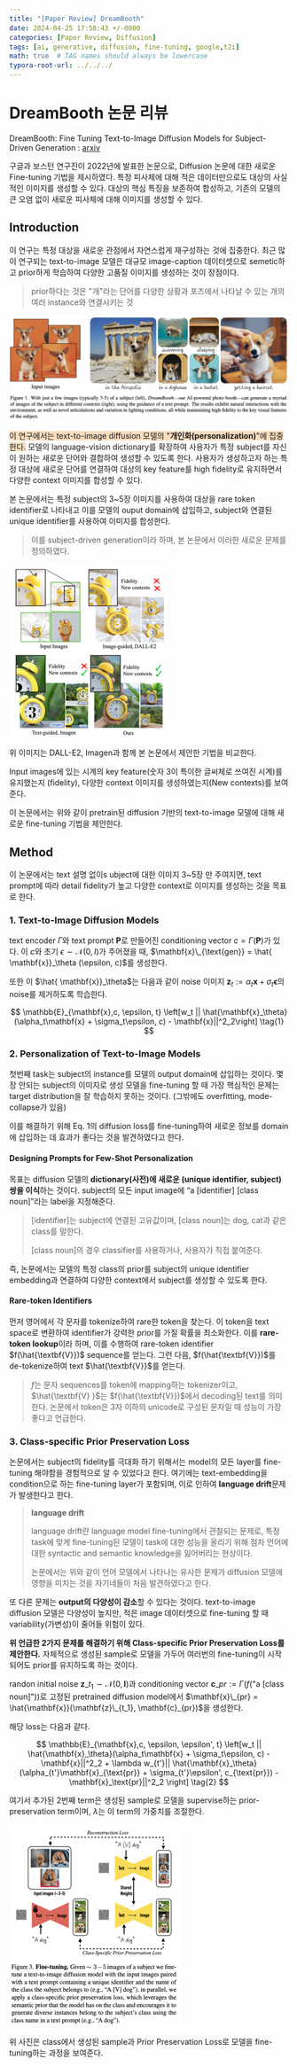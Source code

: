```yaml
---
title: "[Paper Review] DreamBooth"
date: 2024-04-25 17:58:43 +/-0000
categories: [Paper Review, Diffusion]
tags: [ai, generative, diffusion, fine-tuning, google,t2i]   
math: true  # TAG names should always be lowercase
typora-root-url: ../../../
---
```




# **DreamBooth 논문 리뷰**

DreamBooth: Fine Tuning Text-to-Image Diffusion Models for Subject-Driven Generation : [arxiv](https://arxiv.org/abs/2208.12242) 



구글과 보스턴 연구진이 2022년에 발표한 논문으로, Diffusion 논문에 대한 새로운 Fine-tuning 기법을 제시하였다. 특정 피사체에 대해 적은 데이터만으로도 대상의 사실적인 이미지를 생성할 수 있다. 대상의 핵심 특징을 보존하여 합성하고, 기존의 모델의 큰 오염 없이 새로운 피사체에 대해 이미지를 생성할 수 있다.



## **Introduction**

이 연구는 특정 대상을 새로운 관점에서 자연스럽게 재구성하는 것에 집중한다. 최근 많이 연구되는 text-to-image 모델은 대규모 image-caption 데이터셋으로 semetic하고 prior하게 학습하여 다양한 고품질 이미지를 생성하는 것이 장점이다. 

> prior하다는 것은 "개"라는 단어를 다양한 상황과 포즈에서 나타날 수 있는 개의 여러 instance와 연결시키는 것



![figure1](/assets/img/DreamBooth/figure1.png)

<span style=' background-color: #F7DDBE'>이 연구에서는 text-to-image diffusion 모델의 "<b>개인화(personalization)</b>"에 집중한다.</span>  모델의 language-vision dictionary를 확장하여 사용자가 특정 subject를 자신이 원하는 새로운 단어와 결합하여 생성할 수 있도록 한다. 사용자가 생성하고자 하는 특정 대상에 새로운 단어를 연결하여 대상의 key feature를 high fidelity로 유지하면서 다양한 context 이미지를 합성할 수 있다. 

본 논문에서는 특정 subject의 3~5장 이미지를 사용하여 대상을 rare token identifier로 나타내고 이를 모델의 ouput domain에 삽입하고, subject와 연결된 unique identifier를 사용하여 이미지를 합성한다.

> 이를 subject-driven generation이라 하며, 본 논문에서 이러한 새로운 문제를 정의하였다.

<img src="assets/img/DreamBooth/figure2.png" alt="figure2" style="zoom:50%;" />

위 이미지는 DALL-E2, Imagen과 함께 본 논문에서 제안한 기법을 비교한다.

 Input images에 있는 시계의 key feature(숫자 3이 특이한 글씨체로 쓰여진 시계)를 유지했는지 (fidelity), 다양한 context 이미지를 생성하였는지(New contexts)를 보여준다.



이 논문에서는 위와 같이 pretrain된 diffusion 기반의 text-to-image 모델에 대해 새로운 fine-tuning 기법을 제안한다.



## **Method**

이 논문에서는 text 설명 없이s ubject에 대한 이미지 3~5장 만 주여지면, text prompt에 따라 detail fidelity가 높고 다양한 context로 이미지를 생성하는 것을 목표로 한다.



### **1. Text-to-Image Diffusion Models**

text encoder $\Gamma$와 text prompt $\textbf{P}$로 만들어진 conditioning vector $c = \Gamma (\textbf{P})$가 있다. 이 $c$와 초기 $\epsilon \sim \mathcal{N}(0, \textit{I})$가 주어졌을 때,  $\mathbf{x}\_{\text{gen}} = \hat{ \mathbf{x}}_\theta (\epsilon, c)$를 생성한다. 

또한 이 $\hat{ \mathbf{x}}_\theta$는 다음과 같이 noise 이미지 $\mathbf{z}_t := \alpha_t\mathbf{x} + \sigma_t\mathbf{\epsilon}$의 noise를 제거하도록 학습한다.


$$
\mathbb{E}_{\mathbf{x},c, \epsilon, t} \left[w_t || \hat{\mathbf{x}_\theta}(\alpha_t\mathbf{x} + \sigma_t\epsilon, c) - \mathbf{x}||^2_2\right] \tag{1}
$$




### **2. Personalization of Text-to-Image Models**

첫번째 task는 subject의 instance를 모델의 output domain에 삽입하는 것이다. 몇장 안되는 subject의 이미지로 생성 모델을 fine-tuning 할 때 가장 핵심적인 문제는 target distribution을 잘 학습하지 못하는 것이다. (그밖에도 overfitting, mode-collapse가 있음)

이를 해결하기 위해 Eq. 1의 diffusion loss를 fine-tuning하여 새로운 정보를 domain에 삽입하는 데 효과가 좋다는 것을 발견하였다고 한다.



#### **Designing Prompts for Few-Shot Personalization**

목표는 diffusion 모델의 **dictionary(사전)에 새로운  (unique identifier, subject) 쌍을 이식**하는 것이다. subject의 모든 input image에 “a [identifier] [class noun]”라는 label을 지정해준다. 

> [identifier]는 subject에 연결된 고유값이며, [class noun]는 dog, cat과 같은 class를 말한다.
>
> [class noun]의 경우 classifier를 사용하거나, 사용자가 직접 붙여준다.

즉, 논문에서는 모델의 특정 class의 prior를 subject의 unique identifier embedding과 연결하여 다양한 context에서 subject를 생성할 수 있도록 한다.



#### **Rare-token Identifiers**

먼저 영어에서 각 문자를 tokenize하여 rare한 token을 찾는다. 이 token을 text space로 변환하여 identifier가 강력한 prior를 가질 확률을 최소화한다. 이를 **rare-token lookup**이라 하며, 이를 수행하여 rare-token identifier $f(\hat{\textbf{V}})$ sequence를 얻는다. 그런 다음, $f(\hat{\textbf{V}})$를 de-tokenize하여 text $\hat{\textbf{V}}$를 얻는다. 

> $f$는 문자 sequences를 token에 mapping하는 tokenizer이고, $\hat{\textbf{V} }$는 $f(\hat{\textbf{V}})$에서 decoding된 text를 의미한다. 논문에서 token은 3자 이하의 unicode로 구성된 문자일 때 성능이 가장 좋다고 언급한다.



### **3. Class-specific Prior Preservation Loss**

논문에서는 subject의 fidelity를 극대화 하기 위해서는 model의 모든 layer를 fine-tuning 해야함을 경험적으로 알 수 있었다고 한다. 여기에는 text-embedding을 condition으로 하는 fine-tuning layer가 포함되며, 이로 인하여 **language drift**문제가 발생한다고 한다.

> **language drift**
>
> language drift란 language model fine-tuning에서 관찰되는 문제로, 특정 task에 맞게 fine-tuning된 모델이 task에 대한 성능을 올리기 위해 점차 언어에 대한 syntactic and semantic knowledge을 잃어버리는 현상이다.
>
>
> 논문에서는 위와 같이 언어 모델에서 나타나는 유사한 문제가 diffusion 모델에 영향을 미치는 것을 자기네들이 처음 발견하였다고 한다.

또 다른 문제는 **output의 다양성이 감소**할 수 있다는 것이다. text-to-image diffusion 모델은 다양성이 높지만, 적은 image 데이터셋으로 fine-tuning 할 때 variability(가변성)이 줄어들 위험이 있다.



**위 언급한 2가지 문제를 해결하기 위해 Class-specific Prior Preservation Loss를 제안한다.** 자체적으로 생성된 sample로 모델을 가두어 여러번의 fine-tuning이 시작되어도 prior를 유지하도록 하는 것이다. 

randon initial noise $\mathbf{z}\_{t_1} \sim \mathcal{N}(0, \textbf{I})$과 conditioning vector $\textbf{c}\_{pr} := \Gamma(f(\text{"a [class noun]"}))$로 고정된 pretrained diffusion model에서 $\mathbf{x}\_{pr} = \hat{\mathbf{x}}(\mathbf{z}\_{t_1}, \mathbf{c}_{pr})$을 생성한다.

해당 loss는 다음과 같다.


$$
\mathbb{E}_{\mathbf{x},c, \epsilon, \epsilon',  t} \left[w_t || \hat{\mathbf{x}_\theta}(\alpha_t\mathbf{x} + \sigma_t\epsilon, c) - \mathbf{x}||^2_2 + \lambda w_{t'}|| \hat{\mathbf{x}_\theta}(\alpha_{t'}\mathbf{x}_{\text{pr}} + \sigma_{t'}\epsilon', c_{\text{pr}}) - \mathbf{x}_\text{pr}||^2_2 \right] \tag{2}
$$


여기서 추가된 2번째 term은 생성된 sample로 모델을 supervise하는 prior-preservation term이며, $\lambda$는 이 term의 가중치를 조절한다.



<img src="/assets/img/DreamBooth/figure3.png" alt="figure3" style="zoom:50%;" />

위 사진은 class에서 생성된 sample과 Prior Preservation Loss로 모델을 fine-tuning하는 과정을 보여준다.



